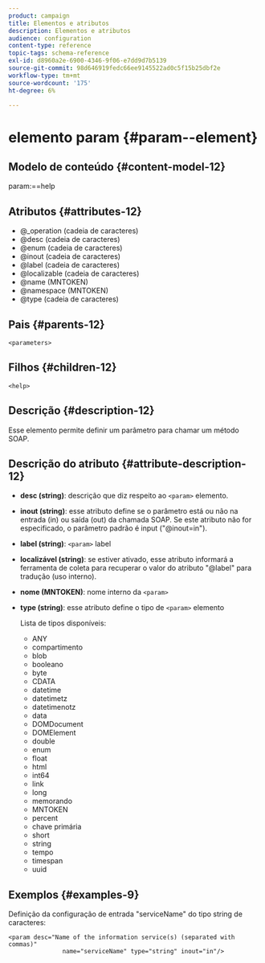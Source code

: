 ```yaml
---
product: campaign
title: Elementos e atributos
description: Elementos e atributos
audience: configuration
content-type: reference
topic-tags: schema-reference
exl-id: d8960a2e-6900-4346-9f06-e7dd9d7b5139
source-git-commit: 98d646919fedc66ee9145522ad0c5f15b25dbf2e
workflow-type: tm+mt
source-wordcount: '175'
ht-degree: 6%

---
```


# elemento param {#param--element}

## Modelo de conteúdo {#content-model-12}

param:==help

## Atributos {#attributes-12}

* @_operation (cadeia de caracteres)
* @desc (cadeia de caracteres)
* @enum (cadeia de caracteres)
* @inout (cadeia de caracteres)
* @label (cadeia de caracteres)
* @localizable (cadeia de caracteres)
* @name (MNTOKEN)
* @namespace (MNTOKEN)
* @type (cadeia de caracteres)

## Pais {#parents-12}

`<parameters>`

## Filhos {#children-12}

`<help>`

## Descrição {#description-12}

Esse elemento permite definir um parâmetro para chamar um método SOAP.

## Descrição do atributo {#attribute-description-12}

* **desc (string)**: descrição que diz respeito ao  `<param>` elemento.
* **inout (string)**: esse atributo define se o parâmetro está ou não na entrada (in) ou saída (out) da chamada SOAP. Se este atributo não for especificado, o parâmetro padrão é input (&quot;@inout=in&quot;).
* **label (string)**:  `<param>` label
* **localizável (string)**: se estiver ativado, esse atributo informará a ferramenta de coleta para recuperar o valor do atributo &quot;@label&quot; para tradução (uso interno).
* **nome (MNTOKEN)**: nome interno da  `<param>`
* **type (string)**: esse atributo define o tipo de  `<param>` elemento

   Lista de tipos disponíveis:

   * ANY
   * compartimento
   * blob
   * booleano
   * byte
   * CDATA
   * datetime
   * datetimetz
   * datetimenotz
   * data
   * DOMDocument
   * DOMElement
   * double
   * enum
   * float
   * html
   * int64
   * link
   * long
   * memorando
   * MNTOKEN
   * percent
   * chave primária
   * short
   * string
   * tempo
   * timespan
   * uuid

## Exemplos {#examples-9}

Definição da configuração de entrada &quot;serviceName&quot; do tipo string de caracteres:

```
<param desc="Name of the information service(s) (separated with commas)"
               name="serviceName" type="string" inout="in"/>
```
